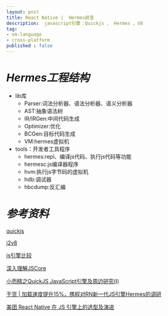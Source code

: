 ```yaml
---
layout: post
title: React Native |  Hermes前言
description:  javascript引擎：Quickjs 、 Hermes 、V8
tag:
- vm-language
- cross-platform
published : false 
---
```


# *Hermes工程结构*

- lib库
    - Parser:词法分析器、语法分析器、语义分析器
    - AST:抽象语法树
    - IR/IRGen:中间代码生成
    - Optimizer:优化
    - BCGen:目标代码生成
    - VM:hermes虚拟机
- tools：开发者工具程序
    - hermes:repl、编译js代码、执行js代码等功能
    - hermesc:js编译器程序
    - hvm:执行js字节码的虚拟机
    - hdb:调试器
    - hbcdump:反汇编


# *参考资料*

[quickjs](https://github.com/bellard/quickjs)

[j2v8](https://github.com/eclipsesource/J2V8)

[js引擎比较](https://segmentfault.com/a/1190000039288517)

[深入理解JSCore](https://tech.meituan.com/2018/08/23/deep-understanding-of-jscore.html)

[小而精之QuickJS JavaScript引擎及周边研究(I)](https://blog.csdn.net/Innost/article/details/98491709?spm=1001.2014.3001.5501)

[干货 | 加载速度提升15%，携程对RN新一代JS引擎Hermes的调研](https://mp.weixin.qq.com/s/BOeuLoZjCdi61P_MhaJT0g)

[美团 React Native 在 JS 引擎上的选型及演进](https://time.geekbang.org/qconplus/detail/100091371)